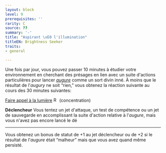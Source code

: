 ```yaml
---
layout: block
level: 9
prerequisites: ''
rarity: C
source: ??
summary: '-'
title: "Aspirant \xE0 l'illumination"
titleEN: Brightness Seeker
traits:
- general

---
```


<p><span id="ctl00_MainContent_DetailedOutput">Une fois par jour, vous pouvez passer 10 minutes à étudier votre environnement en cherchant des présages en lien avec un suite d'actions particulières pour lancer <a style="text-decoration: underline;" href="https://2e.aonprd.com/Spells.aspx?ID=15"><em>augure</em></a> comme un sort divin inné. À moins que le résultat de l'<em>augury</em> ne soit “rien,” vous obtenez la réaction suivante au cours des 30 minutes suivantes:</span></p>
<p class="title"><a href="https://2e.aonprd.com/Actions.aspx?ID=320">Faire appel à la lumière</a> <img style="height: 15px;" src="https://2e.aonprd.com/Images/Actions/Reaction.png" alt="Reaction"> (concentration)</p>
<p><strong>Déclencheur</strong> Vous tentez un jet d'attaque, un test de compétence ou un jet de sauvegarde en accomplissant la suite d'action relative à l'<em>augure</em>, mais vous n'avez pas encore lancé le dé</p>
<hr>
<p>Vous obtenez un bonus de statut de +1 au jet déclencheur ou de +2 si le résultat de l'<em>augure</em> était “malheur” mais que vous avez quand même persisté.</p>